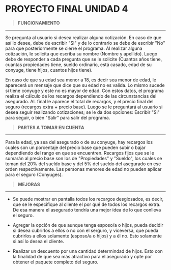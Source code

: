 PROYECTO FINAL UNIDAD 4 
=======================

> **FUNCIONAMIENTO**
--------------------

Se pregunta al usuario si desea realizar alguna cotización. En caso de que así lo desee, debe de escribir "Si" y de lo contrario se debe de escribir "No"
para que posteriormente se cierre el programa. Al realizar alguna cotización, le solicita que escriba su nombre (Nombre y apellido). Luego debe de responder a cada pregunta que se le solicite (Cuantos años tiene, cuantas propiedades tiene, sueldo ordinario, está casado, edad de su conyuge, tiene hijos,
cuantos hijos tiene). 

En caso de que su edad sea menor a 18, es decir sea menor de edad, le aparecerá un mensaje que dice que su edad no es valida. Lo mismo sucede si tiene conyuge y este no es mayor de edad. Con estos datos, el programa realiza el cálculo de los recargos dependiendo de las circunstancias del asegurado. AL final le aparece el total de recargos, y el precio final del seguro (recargos extra + precio base). Luego se le preguntará al usuario si desea seguir realizando cotizaciones; se le da dos opciones: 
Escribir "Si" para seguir, o bien "Salir" para salir del programa.


> **PARTES A TOMAR EN CUENTA**
------------------------------

Para la edad, ya sea del asegurado o de su conyuge, hay recargos los cuales son un porcentaje del precio base que pueden subir o bajar dependiendo del rango en que se
encuentren. Recargos fijos que se le sumarán al precio base son los de "Propiedades" y "Sueldo", los cuales se toman del 20% del sueldo base y del 5% del sueldo del asegurado en ese orden respectivamente. Las personas menores de edad no pueden aplicar para el seguro (Conyuges). 

> **MEJORAS**
-------------

* Se puede mostrar en pantalla todos los recargos desglosados, es decir, que se le especifique al cliente el por qué de todos los recargos extra.
De esa manera el asegurado tendría una mejor idea de lo que conlleva el seguro.

* Agregar la opción de que aunque tenga esposo/a o hijos, pueda decidir si desea cubrirlos a ellos o no con el serguro, y viceversa, que pueda cubrirlos a ellos solamente (esposo/a o hijos) y a él no. Esto solamente si así lo desea el cliente.

* Realizar un descuento por una cantidad determindad de hijos. Esto con la finalidad de que sea más atractivo para el asegurado y opte por obtener el paquete completo del seguro.
